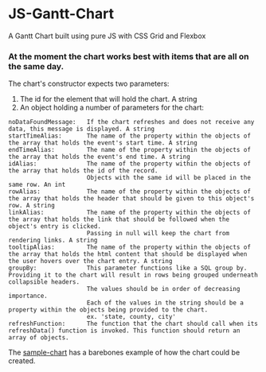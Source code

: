 # JS-Gantt-Chart
A Gantt Chart built using pure JS with CSS Grid and Flexbox

### At the moment the chart works best with items that are all on the same day.

The chart's constructor expects two parameters:

1. The id for the element that will hold the chart. A string
2. An object holding a number of parameters for the chart:
```
noDataFoundMessage:   If the chart refreshes and does not receive any data, this message is displayed. A string
startTimeAlias:       The name of the property within the objects of the array that holds the event's start time. A string
endTimeAlias:         The name of the property within the objects of the array that holds the event's end time. A string
idAlias:              The name of the property within the objects of the array that holds the id of the record. 
                      Objects with the same id will be placed in the same row. An int
rowAlias:             The name of the property within the objects of the array that holds the header that should be given to this object's row. A string
linkAlias:            The name of the property within the objects of the array that holds the link that should be followed when the object's entry is clicked. 
                      Passing in null will keep the chart from rendering links. A string
tooltipAlias:         The name of the property within the objects of the array that holds the html content that should be displayed when the user hovers over the chart entry. A string
groupBy:              This parameter functions like a SQL group by. Providing it to the chart will result in rows being grouped underneath collapsible headers.
                      The values should be in order of decreasing importance.
                      Each of the values in the string should be a property within the objects being provided to the chart.
                      ex. 'state, county, city'
refreshFunction:      The function that the chart should call when its refreshData() function is invoked. This function should return an array of objects.
```


The [sample-chart](sample-chart) has a barebones example of how the chart could be created.
